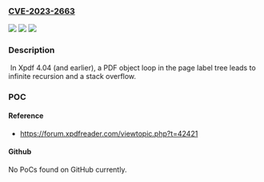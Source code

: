 ### [CVE-2023-2663](https://cve.mitre.org/cgi-bin/cvename.cgi?name=CVE-2023-2663)
![](https://img.shields.io/static/v1?label=Product&message=Xpdf&color=blue)
![](https://img.shields.io/static/v1?label=Version&message=4.04%20&color=brightgreen)
![](https://img.shields.io/static/v1?label=Vulnerability&message=CWE-674%20Uncontrolled%20Recursion&color=brightgreen)

### Description

 In Xpdf 4.04 (and earlier), a PDF object loop in the page label tree leads to infinite recursion and a stack overflow.

### POC

#### Reference
- https://forum.xpdfreader.com/viewtopic.php?t=42421

#### Github
No PoCs found on GitHub currently.

